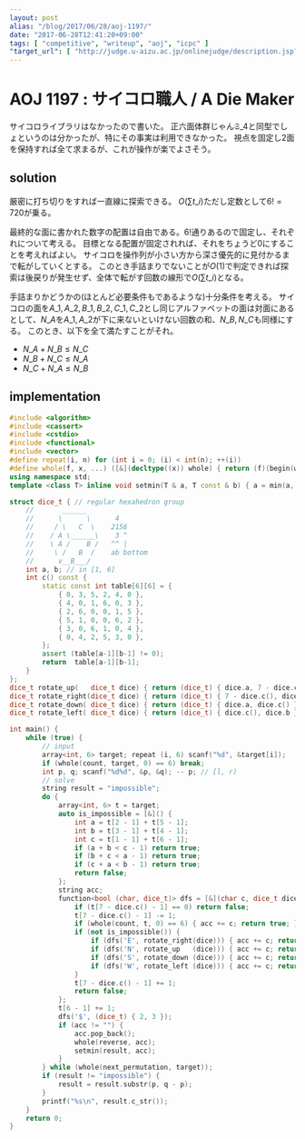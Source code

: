 ```yaml
---
layout: post
alias: "/blog/2017/06/28/aoj-1197/"
date: "2017-06-28T12:41:20+09:00"
tags: [ "competitive", "writeup", "aoj", "icpc" ]
"target_url": [ "http://judge.u-aizu.ac.jp/onlinejudge/description.jsp?id=1197" ]
---
```


# AOJ 1197 : サイコロ職人 / A Die Maker

サイコロライブラリはなかったので書いた。
正六面体群じゃん$\mathfrak{S}\_4$と同型でしょというのは分かったが、特にその事実は利用できなかった。
視点を固定し$2$面を保持すれば全て求まるが、これが操作が楽でよさそう。

## solution

厳密に打ち切りをすれば一直線に探索できる。
$O(\sum t\_i)$ただし定数として$6! = 720$が乗る。

最終的な面に書かれた数字の配置は自由である。$6!$通りあるので固定し、それぞれについて考える。
目標となる配置が固定されれば、それをちょうど$0$にすることを考えればよい。
サイコロを操作列が小さい方から深さ優先的に見付かるまで転がしていくとする。
このとき手詰まりでないことが$O(1)$で判定できれば探索は後戻りが発生せず、全体で転がす回数の線形で$O(\sum t\_i)$となる。

手詰まりかどうかの(ほとんど必要条件もであるような)十分条件を考える。
サイコロの面を$A\_1, A\_2, B\_1, B\_2, C\_1, C\_2$とし同じアルファベットの面は対面にあるとして、$N\_A$を$A\_1, A\_2$が下に来ないといけない回数の和、$N\_B, N\_C$も同様にする。
このとき、以下を全て満たすことがそれ。

-   $N\_A + N\_B \le N\_C$
-   $N\_B + N\_C \le N\_A$
-   $N\_C + N\_A \le N\_B$

## implementation

``` c++
#include <algorithm>
#include <cassert>
#include <cstdio>
#include <functional>
#include <vector>
#define repeat(i, n) for (int i = 0; (i) < int(n); ++(i))
#define whole(f, x, ...) ([&](decltype((x)) whole) { return (f)(begin(whole), end(whole), ## __VA_ARGS__); })(x)
using namespace std;
template <class T> inline void setmin(T & a, T const & b) { a = min(a, b); }

struct dice_t { // regular hexahedron group
    //       ______
    //      \      \      4
    //     / \   C  \    2156
    //    / A \______\    3 ^
    //    \ A /    B /   ^^ |
    //     \ /   B  /    ab bottom
    //      v__B___/
    int a, b; // in [1, 6]
    int c() const {
        static const int table[6][6] = {
            { 0, 3, 5, 2, 4, 0 },
            { 4, 0, 1, 6, 0, 3 },
            { 2, 6, 0, 0, 1, 5 },
            { 5, 1, 0, 0, 6, 2 },
            { 3, 0, 6, 1, 0, 4 },
            { 0, 4, 2, 5, 3, 0 },
        };
        assert (table[a-1][b-1] != 0);
        return  table[a-1][b-1];
    }
};
dice_t rotate_up(   dice_t dice) { return (dice_t) { dice.a, 7 - dice.c() }; }
dice_t rotate_right(dice_t dice) { return (dice_t) { 7 - dice.c(), dice.b }; }
dice_t rotate_down( dice_t dice) { return (dice_t) { dice.a, dice.c() }; }
dice_t rotate_left( dice_t dice) { return (dice_t) { dice.c(), dice.b }; }

int main() {
    while (true) {
        // input
        array<int, 6> target; repeat (i, 6) scanf("%d", &target[i]);
        if (whole(count, target, 0) == 6) break;
        int p, q; scanf("%d%d", &p, &q); -- p; // [l, r)
        // solve
        string result = "impossible";
        do {
            array<int, 6> t = target;
            auto is_impossible = [&]() {
                int a = t[2 - 1] + t[5 - 1];
                int b = t[3 - 1] + t[4 - 1];
                int c = t[1 - 1] + t[6 - 1];
                if (a + b < c - 1) return true;
                if (b + c < a - 1) return true;
                if (c + a < b - 1) return true;
                return false;
            };
            string acc;
            function<bool (char, dice_t)> dfs = [&](char c, dice_t dice) {
                if (t[7 - dice.c() - 1] == 0) return false;
                t[7 - dice.c() - 1] -= 1;
                if (whole(count, t, 0) == 6) { acc += c; return true; }
                if (not is_impossible()) {
                    if (dfs('E', rotate_right(dice))) { acc += c; return true; }
                    if (dfs('N', rotate_up   (dice))) { acc += c; return true; }
                    if (dfs('S', rotate_down (dice))) { acc += c; return true; }
                    if (dfs('W', rotate_left (dice))) { acc += c; return true; }
                }
                t[7 - dice.c() - 1] += 1;
                return false;
            };
            t[6 - 1] += 1;
            dfs('$', (dice_t) { 2, 3 });
            if (acc != "") {
                acc.pop_back();
                whole(reverse, acc);
                setmin(result, acc);
            }
        } while (whole(next_permutation, target));
        if (result != "impossible") {
            result = result.substr(p, q - p);
        }
        printf("%s\n", result.c_str());
    }
    return 0;
}
```
